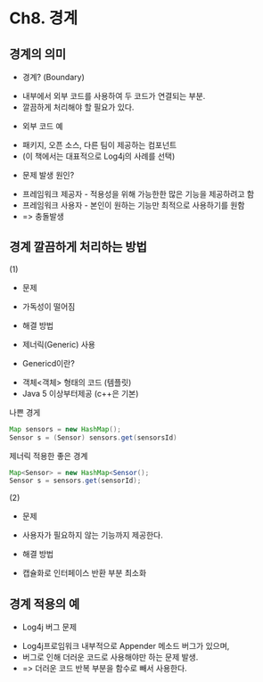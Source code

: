 # Ch8. 경계

## 경계의 의미

* 경계? (Boundary)
 - 내부에서 외부 코드를 사용하여 두 코드가 연결되는 부분.
 - 깔끔하게 처리해야 할 필요가 있다.

* 외부 코드 예
 - 패키지, 오픈 소스, 다른 팀이 제공하는 컴포넌트
 - (이 책에서는 대표적으로 Log4j의 사례를 선택)

* 문제 발생 원인?
 - 프레임워크 제공자 - 적용성을 위해 가능한한 많은 기능을 제공하려고 함 
 - 프레임워크 사용자 - 본인이 원하는 기능만 최적으로 사용하기를 원함 
 - => 충돌발생


## 경계 깔끔하게 처리하는 방법

(1)
* 문제
 - 가독성이 떨어짐

* 해결 방법
 - 제너릭(Generic) 사용

* Genericd이란?
- 객체<객체> 형태의 코드 (템플릿)
- Java 5 이상부터제공 (c++은 기본)

나쁜 경게
```java
Map sensors = new HashMap();
Sensor s = (Sensor) sensors.get(sensorsId)
```
제너릭 적용한 좋은 경계
```java
Map<Sensor> = new HashMap<Sensor();
Sensor s = sensors.get(sensorId);
```

(2)
* 문제
 - 사용자가 필요하지 않는 기능까지 제공한다.

* 해결 방법
 - 캡슐화로 인터페이스 반환 부분 최소화


## 경계 적용의 예
 
* Log4j 버그 문제
 - Log4j프로임워크 내부적으로 Appender 메소드 버그가 있으며,
 - 버그로 인해 더러운 코드로 사용해야만 하는 문제 발생.
 - => 더러운 코드 반복 부분을 함수로 빼서 사용한다.
